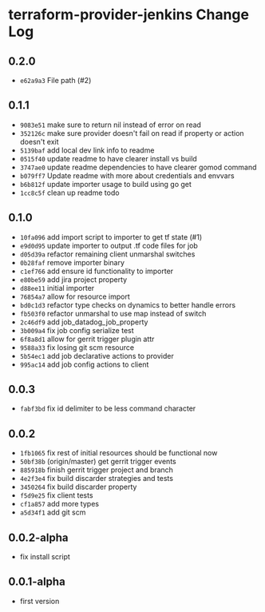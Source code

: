 # terraform-provider-jenkins Change Log

## 0.2.0

- `e62a9a3` File path (#2)

## 0.1.1

- `9083e51` make sure to return nil instead of error on read
- `352126c` make sure provider doesn't fail on read if property or action doesn't exit
- `5139baf` add local dev link info to readme
- `0515f40` update readme to have clearer install vs build
- `3747ae0` update readme dependencies to have clearer gomod command
- `b079ff7` Update readme with more about credentials and envvars
- `b6b812f` update importer usage to build using go get
- `1cc8c5f` clean up readme todo

## 0.1.0

- `10fa096` add import script to importer to get tf state (#1)
- `e9d0d95` update importer to output .tf code files for job
- `d05d39a` refactor remaining client unmarshal switches
- `0b28faf` remove importer binary
- `c1ef766` add ensure id functionality to importer
- `e80be59` add jira project property
- `d88ee11` initial importer
- `76854a7` allow for resource import
- `bd0c1d3` refactor type checks on dynamics to better handle errors
- `fb503f0` refactor unmarshal to use map instead of switch
- `2c46df9` add job_datadog_job_property
- `3b009a4` fix job config serialize test
- `6f8a8d1` allow for  gerrit trigger plugin attr
- `9588a33` fix losing git scm resource
- `5b54ec1` add job declarative actions to provider
- `995ac14` add job config actions to client

## 0.0.3

- `fabf3bd` fix id delimiter to be less command character

## 0.0.2

- `1fb1065` fix rest of initial resources should be functional now
- `50bf38b` (origin/master) get gerrit trigger events
- `885918b` finish gerrit trigger project and branch
- `4e2f3e4` fix build discarder strategies and tests
- `3450264` fix build discarder property
- `f5d9e25` fix client tests
- `cf1a857` add more types
- `a5d34f1` add git scm

## 0.0.2-alpha

- fix install script

## 0.0.1-alpha

- first version